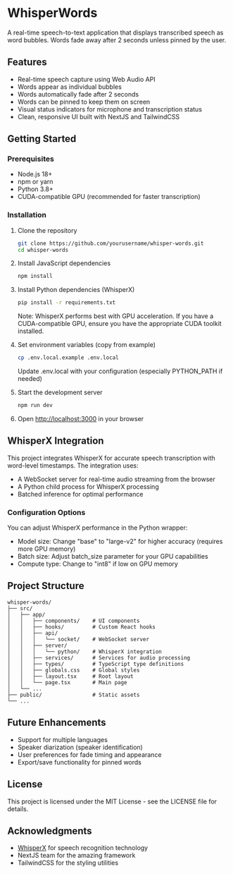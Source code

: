 # WhisperWords

A real-time speech-to-text application that displays transcribed speech as word bubbles. Words fade away after 2 seconds unless pinned by the user.

## Features

- Real-time speech capture using Web Audio API
- Words appear as individual bubbles
- Words automatically fade after 2 seconds
- Words can be pinned to keep them on screen
- Visual status indicators for microphone and transcription status
- Clean, responsive UI built with NextJS and TailwindCSS

## Getting Started

### Prerequisites

- Node.js 18+
- npm or yarn
- Python 3.8+
- CUDA-compatible GPU (recommended for faster transcription)

### Installation

1. Clone the repository

   ```bash
   git clone https://github.com/yourusername/whisper-words.git
   cd whisper-words
   ```

2. Install JavaScript dependencies

   ```bash
   npm install
   ```

3. Install Python dependencies (WhisperX)

   ```bash
   pip install -r requirements.txt
   ```

   Note: WhisperX performs best with GPU acceleration. If you have a CUDA-compatible GPU, ensure you have the appropriate CUDA toolkit installed.

4. Set environment variables (copy from example)

   ```bash
   cp .env.local.example .env.local
   ```

   Update .env.local with your configuration (especially PYTHON_PATH if needed)

5. Start the development server

   ```bash
   npm run dev
   ```

6. Open [http://localhost:3000](http://localhost:3000) in your browser

## WhisperX Integration

This project integrates WhisperX for accurate speech transcription with word-level timestamps. The integration uses:

- A WebSocket server for real-time audio streaming from the browser
- A Python child process for WhisperX processing
- Batched inference for optimal performance

### Configuration Options

You can adjust WhisperX performance in the Python wrapper:

- Model size: Change "base" to "large-v2" for higher accuracy (requires more GPU memory)
- Batch size: Adjust batch_size parameter for your GPU capabilities
- Compute type: Change to "int8" if low on GPU memory

## Project Structure

```
whisper-words/
├── src/
│   ├── app/
│   │   ├── components/    # UI components
│   │   ├── hooks/         # Custom React hooks
│   │   ├── api/
│   │   │   └── socket/    # WebSocket server
│   │   ├── server/
│   │   │   └── python/    # WhisperX integration
│   │   ├── services/      # Services for audio processing
│   │   ├── types/         # TypeScript type definitions
│   │   ├── globals.css    # Global styles
│   │   ├── layout.tsx     # Root layout
│   │   └── page.tsx       # Main page
│   └── ...
├── public/                # Static assets
└── ...
```

## Future Enhancements

- Support for multiple languages
- Speaker diarization (speaker identification)
- User preferences for fade timing and appearance
- Export/save functionality for pinned words

## License

This project is licensed under the MIT License - see the LICENSE file for details.

## Acknowledgments

- [WhisperX](https://github.com/m-bain/whisperX) for speech recognition technology
- NextJS team for the amazing framework
- TailwindCSS for the styling utilities
